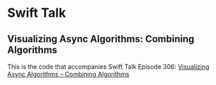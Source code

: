 # Swift Talk
## Visualizing Async Algorithms: Combining Algorithms

This is the code that accompanies Swift Talk Episode 306: [Visualizing Async Algorithms – Combining Algorithms](https://talk.objc.io/episodes/S01E306-visualizing-async-algorithms-combining-algorithms)
